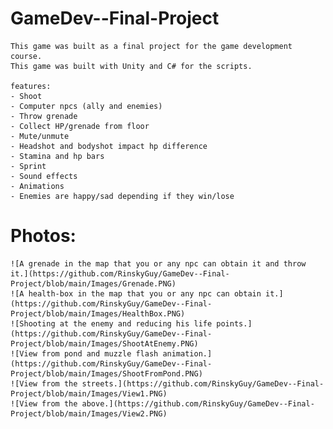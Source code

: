 # GameDev--Final-Project
	This game was built as a final project for the game development course.
	This game was built with Unity and C# for the scripts.
	
	features:
	- Shoot
	- Computer npcs (ally and enemies)
	- Throw grenade
	- Collect HP/grenade from floor
	- Mute/unmute
	- Headshot and bodyshot impact hp difference
	- Stamina and hp bars
	- Sprint
	- Sound effects
	- Animations
	- Enemies are happy/sad depending if they win/lose
	
# Photos:
	![A grenade in the map that you or any npc can obtain it and throw it.](https://github.com/RinskyGuy/GameDev--Final-Project/blob/main/Images/Grenade.PNG)
	![A health-box in the map that you or any npc can obtain it.](https://github.com/RinskyGuy/GameDev--Final-Project/blob/main/Images/HealthBox.PNG)
	![Shooting at the enemy and reducing his life points.](https://github.com/RinskyGuy/GameDev--Final-Project/blob/main/Images/ShootAtEnemy.PNG)
	![View from pond and muzzle flash animation.](https://github.com/RinskyGuy/GameDev--Final-Project/blob/main/Images/ShootFromPond.PNG)
	![View from the streets.](https://github.com/RinskyGuy/GameDev--Final-Project/blob/main/Images/View1.PNG)
	![View from the above.](https://github.com/RinskyGuy/GameDev--Final-Project/blob/main/Images/View2.PNG)